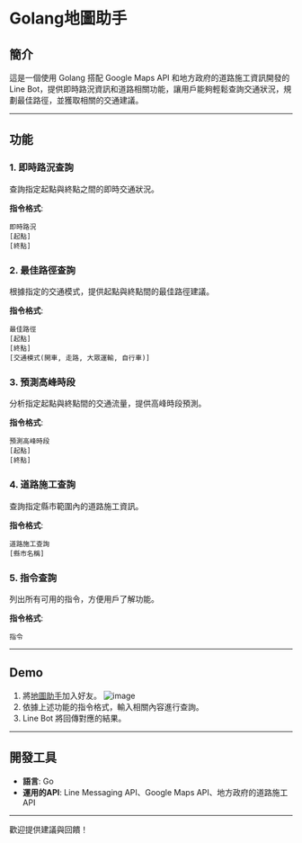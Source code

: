 # Golang地圖助手

## 簡介
這是一個使用 Golang 搭配 Google Maps API 和地方政府的道路施工資訊開發的 Line Bot，提供即時路況資訊和道路相關功能，讓用戶能夠輕鬆查詢交通狀況，規劃最佳路徑，並獲取相關的交通建議。

---

## 功能

### 1. 即時路況查詢
查詢指定起點與終點之間的即時交通狀況。

**指令格式**:
```
即時路況
[起點]
[終點]
```

### 2. 最佳路徑查詢
根據指定的交通模式，提供起點與終點間的最佳路徑建議。

**指令格式**:
```
最佳路徑
[起點]
[終點]
[交通模式(開車, 走路, 大眾運輸, 自行車)]
```

### 3. 預測高峰時段
分析指定起點與終點間的交通流量，提供高峰時段預測。

**指令格式**:
```
預測高峰時段
[起點]
[終點]
```

### 4. 道路施工查詢
查詢指定縣市範圍內的道路施工資訊。

**指令格式**:
```
道路施工查詢
[縣市名稱]
```

### 5. 指令查詢
列出所有可用的指令，方便用戶了解功能。

**指令格式**:
```
指令
```

---

## Demo
1. 將[地圖助手](https://lin.ee/rsas2S7)加入好友。
![image](https://github.com/user-attachments/assets/9f9c78bc-820f-418a-b280-a398fad5072c)
2. 依據上述功能的指令格式，輸入相關內容進行查詢。
3. Line Bot 將回傳對應的結果。

---

## 開發工具
- **語言**: Go
- **運用的API**: Line Messaging API、Google Maps API、地方政府的道路施工API

---


歡迎提供建議與回饋！